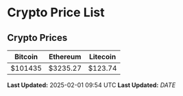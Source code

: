 # Crypto Price List

## Crypto Prices
| Bitcoin | Ethereum | Litecoin |
| ------- | -------- | -------- |
| $101435 | $3235.27 | $123.74 |
**Last Updated:** 2025-02-01 09:54 UTC
**Last Updated:** $DATE$
